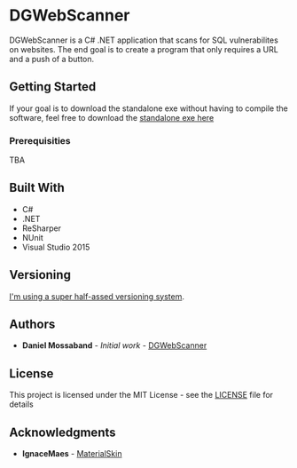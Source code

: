 # DGWebScanner

DGWebScanner is a C# .NET application that scans for SQL vulnerabilites on websites. The end goal is to create a program that only requires a URL and a push of a button.

## Getting Started

If your goal is to download the standalone exe without having to compile the software, feel free to download the [standalone exe here](https://github.com/Dgameman1/DGWebScanner/blob/master/DGWebScanner.exe)

### Prerequisities

TBA

## Built With

* C#
* .NET
* ReSharper
* NUnit
* Visual Studio 2015

## Versioning

[I'm using a super half-assed versioning system](https://github.com/DanMossa/DGWebScanner---OLD-C-Version/blob/master/version.txt). 

## Authors

* **Daniel Mossaband** - *Initial work* - [DGWebScanner](https://github.com/DanMossa/DGWebScanner---OLD-C-Version)

## License

This project is licensed under the MIT License - see the [LICENSE](LICENSE) file for details

## Acknowledgments

* **IgnaceMaes** - [MaterialSkin](https://github.com/IgnaceMaes/MaterialSkin)
